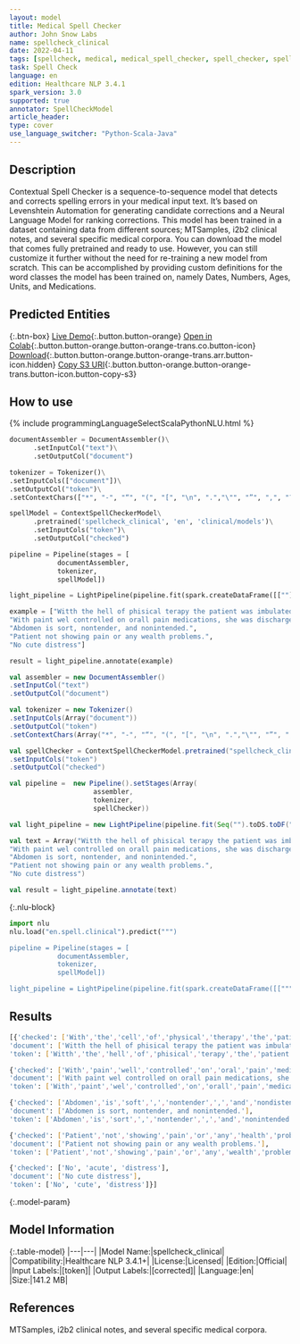 ```yaml
---
layout: model
title: Medical Spell Checker
author: John Snow Labs
name: spellcheck_clinical
date: 2022-04-11
tags: [spellcheck, medical, medical_spell_checker, spell_checker, spelling_corrector, en, licensed, clinical]
task: Spell Check
language: en
edition: Healthcare NLP 3.4.1
spark_version: 3.0
supported: true
annotator: SpellCheckModel
article_header:
type: cover
use_language_switcher: "Python-Scala-Java"
---
```



## Description


Contextual Spell Checker is a sequence-to-sequence model that detects and corrects spelling errors in your medical input text. It’s based on Levenshtein Automation for generating candidate corrections and a Neural Language Model for ranking corrections. This model has been trained in a dataset containing data from different sources; MTSamples, i2b2 clinical notes, and several specific medical corpora. You can download the model that comes fully pretrained and ready to use. However, you can still customize it further without the need for re-training a new model from scratch. This can be accomplished by providing custom definitions for the word classes the model has been trained on, namely Dates, Numbers, Ages, Units, and Medications.


## Predicted Entities

{:.btn-box}
[Live Demo](https://demo.johnsnowlabs.com/healthcare/CONTEXTUAL_SPELL_CHECKER/){:.button.button-orange}
[Open in Colab](https://colab.research.google.com/github/JohnSnowLabs/spark-nlp-workshop/blob/master/tutorials/Certification_Trainings/Healthcare/6.Clinical_Context_Spell_Checker.ipynb){:.button.button-orange.button-orange-trans.co.button-icon}
[Download](https://s3.amazonaws.com/auxdata.johnsnowlabs.com/clinical/models/spellcheck_clinical_en_3.4.1_3.0_1649672133997.zip){:.button.button-orange.button-orange-trans.arr.button-icon.hidden}
[Copy S3 URI](s3://auxdata.johnsnowlabs.com/clinical/models/spellcheck_clinical_en_3.4.1_3.0_1649672133997.zip){:.button.button-orange.button-orange-trans.button-icon.button-copy-s3}


## How to use


<div class="tabs-box" markdown="1">
{% include programmingLanguageSelectScalaPythonNLU.html %}

```python
documentAssembler = DocumentAssembler()\
	  .setInputCol("text")\
	  .setOutputCol("document")

tokenizer = Tokenizer()\
.setInputCols(["document"])\
.setOutputCol("token")\
.setContextChars(["*", "-", "“", "(", "[", "\n", ".","\"", "”", ",", "?", ")", "]", "!", ";", ":", "'s", "’s"])

spellModel = ContextSpellCheckerModel\
	  .pretrained('spellcheck_clinical', 'en', 'clinical/models')\
	  .setInputCols("token")\
	  .setOutputCol("checked")

pipeline = Pipeline(stages = [
			documentAssembler, 
			tokenizer, 
			spellModel])

light_pipeline = LightPipeline(pipeline.fit(spark.createDataFrame([[""]]).toDF("text")))

example = ["Witth the hell of phisical terapy the patient was imbulated and on postoperative, the impatient tolerating a post curgical soft diet.",
"With paint wel controlled on orall pain medications, she was discharged too reihabilitation facilitay.",
"Abdomen is sort, nontender, and nonintended.",
"Patient not showing pain or any wealth problems.",
"No cute distress"]

result = light_pipeline.annotate(example)
```
```scala
val assembler = new DocumentAssembler()
.setInputCol("text")
.setOutputCol("document")

val tokenizer = new Tokenizer()
.setInputCols(Array("document"))
.setOutputCol("token")
.setContextChars(Array("*", "-", "“", "(", "[", "\n", ".","\"", "”", ",", "?", ")", "]", "!", ";", ":", "'s", "’s"))

val spellChecker = ContextSpellCheckerModel.pretrained("spellcheck_clinical", "en", "clinical/models")
.setInputCols("token")
.setOutputCol("checked")

val pipeline =  new Pipeline().setStages(Array(
					 assembler, 
					 tokenizer, 
					 spellChecker))

val light_pipeline = new LightPipeline(pipeline.fit(Seq("").toDS.toDF("text")))

val text = Array("Witth the hell of phisical terapy the patient was imbulated and on postoperative, the impatient tolerating a post curgical soft diet.",
"With paint wel controlled on orall pain medications, she was discharged too reihabilitation facilitay.",
"Abdomen is sort, nontender, and nonintended.",
"Patient not showing pain or any wealth problems.",
"No cute distress")

val result = light_pipeline.annotate(text)
```


{:.nlu-block}
```python
import nlu
nlu.load("en.spell.clinical").predict(""")

pipeline = Pipeline(stages = [
			documentAssembler, 
			tokenizer, 
			spellModel])

light_pipeline = LightPipeline(pipeline.fit(spark.createDataFrame([[""")
```

</div>


## Results


```bash
[{'checked': ['With','the','cell','of','physical','therapy','the','patient','was','ambulated','and','on','postoperative',',','the','patient','tolerating','a','post','surgical','soft','diet','.'],
'document': ['Witth the hell of phisical terapy the patient was imbulated and on postoperative, the impatient tolerating a post curgical soft diet.'],
'token': ['Witth','the','hell','of','phisical','terapy','the','patient','was','imbulated','and','on','postoperative',',','the','impatient','tolerating','a','post','curgical','soft','diet','.']},

{'checked': ['With','pain','well','controlled','on','oral','pain','medications',',','she','was','discharged','to','rehabilitation','facility','.'],
'document': ['With paint wel controlled on orall pain medications, she was discharged too reihabilitation facilitay.'],
'token': ['With','paint','wel','controlled','on','orall','pain','medications',',','she','was','discharged','too','reihabilitation','facilitay','.']},

{'checked': ['Abdomen','is','soft',',','nontender',',','and','nondistended','.'],
'document': ['Abdomen is sort, nontender, and nonintended.'],
'token': ['Abdomen','is','sort',',','nontender',',','and','nonintended','.']},

{'checked': ['Patient','not','showing','pain','or','any','health','problems','.'],
'document': ['Patient not showing pain or any wealth problems.'],
'token': ['Patient','not','showing','pain','or','any','wealth','problems','.']},

{'checked': ['No', 'acute', 'distress'],
'document': ['No cute distress'],
'token': ['No', 'cute', 'distress']}]
```


{:.model-param}
## Model Information


{:.table-model}
|---|---|
|Model Name:|spellcheck_clinical|
|Compatibility:|Healthcare NLP 3.4.1+|
|License:|Licensed|
|Edition:|Official|
|Input Labels:|[token]|
|Output Labels:|[corrected]|
|Language:|en|
|Size:|141.2 MB|


## References


MTSamples, i2b2 clinical notes, and several specific medical corpora.
<!--stackedit_data:
eyJoaXN0b3J5IjpbLTIyMzcyNTA2NCwtMTA3MjQzODIyNl19
-->
